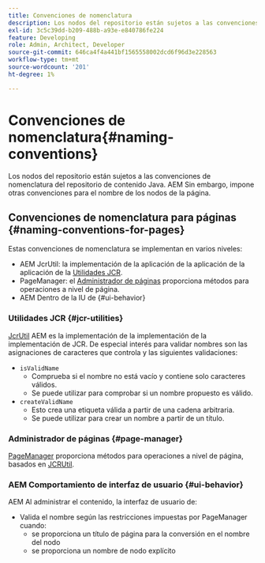 ```yaml
---
title: Convenciones de nomenclatura
description: Los nodos del repositorio están sujetos a las convenciones de nomenclatura del repositorio de contenido de Java
exl-id: 3c5c39dd-b209-488b-a93e-e840786fe224
feature: Developing
role: Admin, Architect, Developer
source-git-commit: 646ca4f4a441bf1565558002dcd6f96d3e228563
workflow-type: tm+mt
source-wordcount: '201'
ht-degree: 1%

---
```


# Convenciones de nomenclatura{#naming-conventions}

Los nodos del repositorio están sujetos a las convenciones de nomenclatura del repositorio de contenido Java. AEM Sin embargo, impone otras convenciones para el nombre de los nodos de la página.

## Convenciones de nomenclatura para páginas {#naming-conventions-for-pages}

Estas convenciones de nomenclatura se implementan en varios niveles:

* AEM JcrUtil: la implementación de la aplicación de la aplicación de la aplicación de la [Utilidades JCR](#jcr-utilities).
* PageManager: el [Administrador de páginas](#page-manager) proporciona métodos para operaciones a nivel de página.
* AEM Dentro de la IU de {#ui-behavior}

### Utilidades JCR {#jcr-utilities}

[JcrUtil](https://www.adobe.io/experience-manager/reference-materials/cloud-service/javadoc/com/day/cq/commons/jcr/JcrUtil.html) AEM es la implementación de la implementación de la implementación de JCR. De especial interés para validar nombres son las asignaciones de caracteres que controla y las siguientes validaciones:

* `isValidName`
   * Comprueba si el nombre no está vacío y contiene solo caracteres válidos.
   * Se puede utilizar para comprobar si un nombre propuesto es válido.
* `createValidName`
   * Esto crea una etiqueta válida a partir de una cadena arbitraria.
   * Se puede utilizar para crear un nombre a partir de un título.

### Administrador de páginas {#page-manager}

[PageManager](https://www.adobe.io/experience-manager/reference-materials/cloud-service/javadoc/com/day/cq/wcm/api/PageManager.html) proporciona métodos para operaciones a nivel de página, basados en [JCRUtil](#jcr-utilities).

### AEM Comportamiento de interfaz de usuario {#ui-behavior}

AEM Al administrar el contenido, la interfaz de usuario de:

* Valida el nombre según las restricciones impuestas por PageManager cuando:
   * se proporciona un título de página para la conversión en el nombre del nodo
   * se proporciona un nombre de nodo explícito
